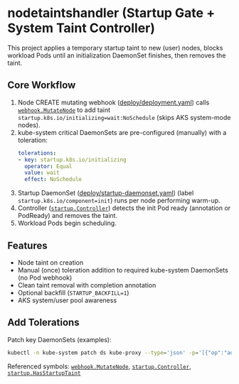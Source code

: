 # nodetaintshandler (Startup Gate + System Taint Controller)

This project applies a temporary startup taint to new (user) nodes, blocks workload Pods until an initialization DaemonSet finishes, then removes the taint.

## Core Workflow

1. Node CREATE mutating webhook ([deploy/deployment.yaml](deploy/deployment.yaml)) calls [`webhook.MutateNode`](pkg/webhook/node_webhook.go) to add taint `startup.k8s.io/initializing=wait:NoSchedule` (skips AKS system-mode nodes).
2. kube-system critical DaemonSets are pre-configured (manually) with a toleration:
   ```yaml
   tolerations:
   - key: startup.k8s.io/initializing
     operator: Equal
     value: wait
     effect: NoSchedule
   ```
3. Startup DaemonSet ([deploy/startup-daemonset.yaml](deploy/startup-daemonset.yaml)) (label `startup.k8s.io/component=init`) runs per node performing warm-up.
4. Controller ([`startup.Controller`](pkg/startup/controller.go)) detects the init Pod ready (annotation or PodReady) and removes the taint.
5. Workload Pods begin scheduling.

## Features

- Node taint on creation
- Manual (once) toleration addition to required kube-system DaemonSets (no Pod webhook)
- Clean taint removal with completion annotation
- Optional backfill (`STARTUP_BACKFILL=1`)
- AKS system/user pool awareness

## Add Tolerations

Patch key DaemonSets (examples):
```sh
kubectl -n kube-system patch ds kube-proxy --type='json' -p='[{"op":"add","path":"/spec/template/spec/tolerations/-","value":{"key":"startup.k8s.io/initializing","operator":"Equal","value":"wait","effect":"NoSchedule"}}]'
```

Referenced symbols: [`webhook.MutateNode`](pkg/webhook/node_webhook.go), [`startup.Controller`](pkg/startup/controller.go), [`startup.HasStartupTaint`](pkg/startup/controller.go)